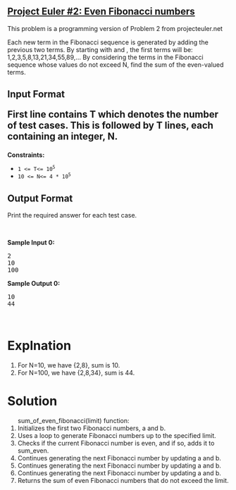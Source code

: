 <h2>
<a href="https://www.hackerrank.com/contests/projecteuler/challenges/euler002/problem">Project Euler #2: Even Fibonacci numbers</a></h2>
<p>This problem is a programming version of Problem 2 from projecteuler.net</p>

<p>Each new term in the Fibonacci sequence is generated by adding the previous two terms. By starting with  and , the first  terms will be:
1,2,3,5,8,13,21,34,55,89,...
By considering the terms in the Fibonacci sequence whose values do not exceed N, find the sum of the even-valued terms.
</p>

<h2>Input Format
<p>First line contains T which denotes the number of test cases. This is followed by T lines, 
  each containing an integer, N.</p>
</h2>

<p><strong>Constraints:</strong></p>

<ul>
	<li><code>1 &lt;= T&lt;= 10<sup>5</sup></code></li>
  <li><code>10 &lt;= N&lt;= 4 * 10<sup>5</sup></code></li>
</ul>

<h2> Output Format</h2>
<p>Print the required answer for each test case.</p>
<p>&nbsp;</p>
<p><strong class="example">Sample Input 0:</strong></p>
<pre>
2
10
100
</pre>
<p><strong class="example">Sample Output 0:</strong></p>
<pre>
10
44
</pre>
<p>&nbsp;</p>

<h1>Explnation</h1>
<p>
  <ol> 
    <li>For N=10, we have {2,8}, sum is 10.</li>
    <li>For N=100, we have {2,8,34}, sum is 44.</li>
  </ol>
</p>


<h1>Solution</h1>
<p>
  <ol><b></b>sum_of_even_fibonacci(limit) function:</b>
    <li>Initializes the first two Fibonacci numbers, a and b.</li>
    <li>Uses a loop to generate Fibonacci numbers up to the specified limit.</li>
    <li>Checks if the current Fibonacci number is even, and if so, adds it to sum_even.</li>
    <li>Continues generating the next Fibonacci number by updating a and b.</li>
    <li>Continues generating the next Fibonacci number by updating a and b.</li>
    <li>Continues generating the next Fibonacci number by updating a and b.</li>
    <li>Returns the sum of even Fibonacci numbers that do not exceed the limit.</li>
</ol>
</p>
